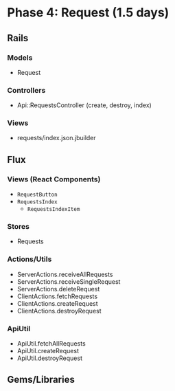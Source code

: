 # Phase 4: Request (1.5 days)

## Rails
### Models
* Request

### Controllers
* Api::RequestsController (create, destroy, index)

### Views
* requests/index.json.jbuilder

## Flux
### Views (React Components)
* `RequestButton`
* `RequestsIndex`
  * `RequestsIndexItem`

### Stores
* Requests

### Actions/Utils
* ServerActions.receiveAllRequests
* ServerActions.receiveSingleRequest
* ServerActions.deleteRequest
* ClientActions.fetchRequests
* ClientActions.createRequest
* ClientActions.destroyRequest

### ApiUtil
* ApiUtil.fetchAllRequests
* ApiUtil.createRequest
* ApiUtil.destroyRequest

## Gems/Libraries
